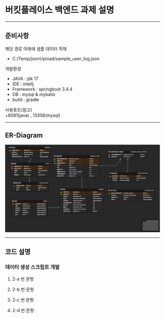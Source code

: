 # 버킷플레이스 백엔드 과제 설명

***

## 준비사항

해당 경로 아래에 샘플 데이터 적재<br>
+ C:/Temp/jsonUpload/sample_user_log.json<br>

개발환경<br>
+ JAVA : jdk 17<br>
+ IDE : intellj<br>
+ Framework : springboot 3.4.4<br>
+ DB : mysql & mybatis<br>
+ build : gradle<br>

사용포트(참고)<br>
+8081(java) , 13306(mysql)<br>
***
## ER-Diagram
![erd](src/main/resources/img/erdiagram.png)<br>

***
## 코드 설명
### 데이터 생성 스크립트 개발
1. 2-a 번 문항<br>

2. 2-b 번 문항<br>
3. 2-c 번 문항<br>
4. 2-d 번 문항<br>



